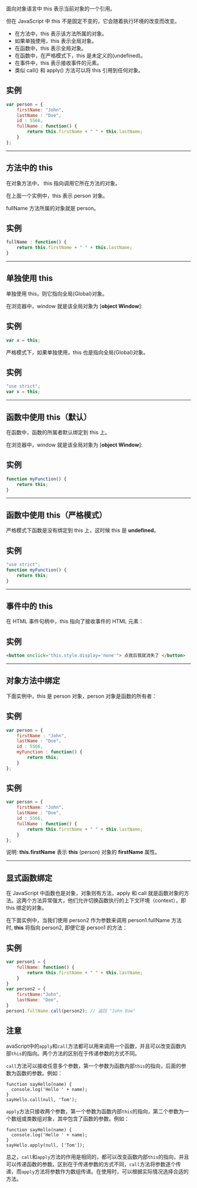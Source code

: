 面向对象语言中 this 表示当前对象的一个引用。

但在 JavaScript 中 this 不是固定不变的，它会随着执行环境的改变而改变。

- 在方法中，this 表示该方法所属的对象。
- 如果单独使用，this 表示全局对象。
- 在函数中，this 表示全局对象。
- 在函数中，在严格模式下，this 是未定义的(undefined)。
- 在事件中，this 表示接收事件的元素。
- 类似 call() 和 apply() 方法可以将 this 引用到任何对象。

## 实例

``` js
var person = { 
	firstName: "John", 
	lastName : "Doe", 
	id : 5566, 
	fullName : function() { 
		return this.firstName + " " + this.lastName; 
	} 
};
```


---

## 方法中的 this

在对象方法中， this 指向调用它所在方法的对象。

在上面一个实例中，this 表示 person 对象。

fullName 方法所属的对象就是 person。

## 实例

``` js
fullName : function() { 
	return this.firstName + " " + this.lastName; 
}
```


---

## 单独使用 this

单独使用 this，则它指向全局(Global)对象。

在浏览器中，window 就是该全局对象为 [**object Window**]:

## 实例

``` js
var x = this;
```


严格模式下，如果单独使用，this 也是指向全局(Global)对象。

## 实例

``` js
"use strict"; 
var x = this;
```

---

## 函数中使用 this（默认）

在函数中，函数的所属者默认绑定到 this 上。

在浏览器中，window 就是该全局对象为 [**object Window**]:

## 实例

``` js
function myFunction() {
	return this; 
}
```

---

## 函数中使用 this（严格模式）

严格模式下函数是没有绑定到 this 上，这时候 this 是 **undefined**。

## 实例

``` js
"use strict"; 
function myFunction() { 
	return this; 
}
```


---

## 事件中的 this

在 HTML 事件句柄中，this 指向了接收事件的 HTML 元素：

## 实例

``` html
<button onclick="this.style.display='none'"> 点我后我就消失了 </button>
```


---

## 对象方法中绑定

下面实例中，this 是 person 对象，person 对象是函数的所有者：

## 实例

``` js
var person = { 
	firstName : "John", 
	lastName : "Doe", 
	id : 5566, 
	myFunction : function() { 
		return this; 
	} 
};
```


## 实例

``` js
var person = { 
	firstName: "John", 
	lastName : "Doe", 
	id : 5566, 
	fullName : function() { 
		return this.firstName + " " + this.lastName; 
	} 
};
```

说明: **this.firstName** 表示 **this** (person) 对象的 **firstName** 属性。

---

## 显式函数绑定

在 JavaScript 中函数也是对象，对象则有方法，apply 和 call 就是函数对象的方法。这两个方法异常强大，他们允许切换函数执行的上下文环境（context），即 this 绑定的对象。

在下面实例中，当我们使用 person2 作为参数来调用 person1.fullName 方法时, **this** 将指向 person2, 即便它是 person1 的方法：

## 实例

``` js
var person1 = { 
	fullName: function() { 
		return this.firstName + " " + this.lastName; 
	} 
} 
var person2 = { 
	firstName:"John", 
	lastName: "Doe", 
} 
person1.fullName.call(person2); // 返回 "John Doe"
```

## 注意

avaScript中的`apply`和`call`方法都可以用来调用一个函数，并且可以改变函数内部`this`的指向。两个方法的区别在于传递参数的方式不同。

`call`方法可以接收任意多个参数，第一个参数为函数内部`this`的指向，后面的参数为函数的参数。例如：

```
function sayHello(name) {
  console.log('Hello ' + name);
}
sayHello.call(null, 'Tom');
```

`apply`方法只接收两个参数，第一个参数为函数内部`this`的指向，第二个参数为一个数组或类数组对象，其中包含了函数的参数。例如：

```
function sayHello(name) {
  console.log('Hello ' + name);
}
sayHello.apply(null, ['Tom']);
```

总之，`call`和`apply`方法的作用是相同的，都可以改变函数内部`this`的指向，并且可以传递函数的参数。区别在于传递参数的方式不同，`call`方法将参数逐个传递，而`apply`方法将参数作为数组传递。在使用时，可以根据实际情况选择合适的方法。